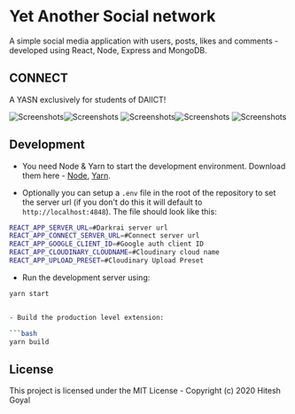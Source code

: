 # Yet Another Social network
 A simple social media application with users, posts, likes and comments - developed using React, Node, Express and MongoDB.

## CONNECT
 A YASN exclusively for students of DAIICT! 
 
 ![Screenshots](https://res.cloudinary.com/hitgo/image/upload/v1589019590/Screenshot_2020-05-09_at_3.43.24_PM-min_jbw0af.png)![Screenshots](https://res.cloudinary.com/hitgo/image/upload/w_430,h_600,c_scale/v1589095090/IMG_4531-min_exllv9.jpg)         ![Screenshots](https://res.cloudinary.com/hitgo/image/upload/w_430,h_600,c_scale/v1589095090/IMG_4528-min_z7jkit.jpg)![Screenshots](https://res.cloudinary.com/hitgo/image/upload/w_430,h_600,c_scale/v1589095090/IMG_4530-min_mqb8kf.jpg)  ![Screenshots](https://res.cloudinary.com/hitgo/image/upload/w_430,h_600,c_scale/v1589095090/IMG_4529-min_r5kuim.jpg)


## Development

- You need Node & Yarn to start the development environment. Download them here - [Node](https://nodejs.org/), [Yarn](https://yarnpkg.com).

- Optionally you can setup a `.env` file in the root of the repository to set the server url (if you don't do this it will default to `http://localhost:4848`). The file should look like this:

```bash
REACT_APP_SERVER_URL=#Darkrai server url
REACT_APP_CONNECT_SERVER_URL=#Connect server url 
REACT_APP_GOOGLE_CLIENT_ID=#Google auth client ID
REACT_APP_CLOUDINARY_CLOUDNAME=#Cloudinary cloud name
REACT_APP_UPLOAD_PRESET=#Cloudinary Upload Preset
```

- Run the development server using:

```bash
yarn start


- Build the production level extension:

```bash
yarn build
```


## License

This project is licensed under the MIT License - Copyright (c) 2020 Hitesh Goyal


